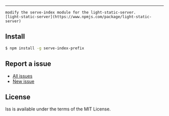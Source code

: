 


---------------------------

```
modify the serve-index module for the light-static-server.
[light-static-server](https://www.npmjs.com/package/light-static-server)
```


## Install

```bash
$ npm install -g serve-index-prefix
```

## Report a issue

* [All issues](https://github.com/zjgnlzq/light-static-server/issuess)
* [New issue](https://github.com/zjgnlzq/light-static-server/issues/new)

## License

lss is available under the terms of the MIT License.
